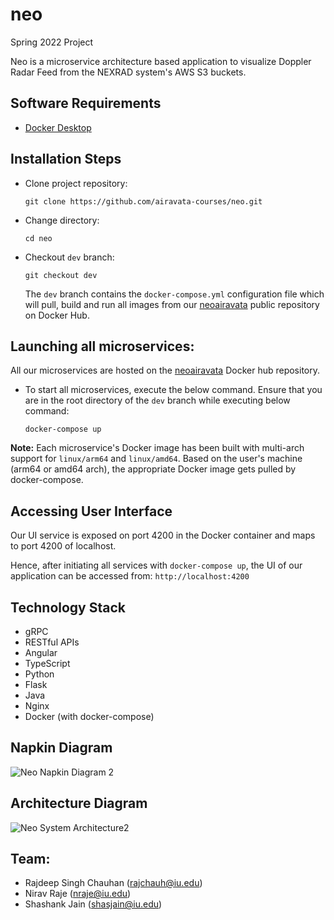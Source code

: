 # neo
Spring 2022 Project

Neo is a microservice architecture based application to visualize Doppler Radar Feed from the NEXRAD system's AWS S3 buckets.

## Software Requirements

* [Docker Desktop](https://www.docker.com/products/docker-desktop)

## Installation Steps

* Clone project repository:

  ```git clone https://github.com/airavata-courses/neo.git```

* Change directory:

  ```cd neo```

* Checkout ```dev``` branch:

  ```git checkout dev```
  
  The ```dev``` branch contains the ```docker-compose.yml``` configuration file which will pull, build and run all images from our [neoairavata](https://hub.docker.com/u/neoairavataproject) public repository on Docker Hub.
  
## Launching all microservices:

   All our microservices are hosted on the [neoairavata](https://hub.docker.com/u/neoairavataproject) Docker hub repository.
  
* To start all microservices, execute the below command. Ensure that you are in the root directory of the ```dev``` branch while executing below command:

  ```docker-compose up```
  
**Note:** Each microservice's Docker image has been built with multi-arch support for ```linux/arm64``` and ```linux/amd64```.
   Based on the user's machine (arm64 or amd64 arch), the appropriate Docker image gets pulled by docker-compose.

## Accessing User Interface

Our UI service is exposed on port 4200 in the Docker container and maps to port 4200 of localhost.

Hence, after initiating all services with ```docker-compose up```, the UI of our application can be accessed from: ```http://localhost:4200```

## Technology Stack

- gRPC
- RESTful APIs
- Angular
- TypeScript
- Python
- Flask
- Java
- Nginx
- Docker (with docker-compose)

## Napkin Diagram

![Neo Napkin Diagram 2](https://user-images.githubusercontent.com/35288428/153309704-4b3c9175-3bb2-4208-92b2-b90a7c81effa.png)

## Architecture Diagram

![Neo System Architecture2](https://user-images.githubusercontent.com/35288428/152919633-c0686e43-8954-4fac-bf2c-59afc0aadb30.png)

## Team:
* Rajdeep Singh Chauhan (rajchauh@iu.edu)
* Nirav Raje (nraje@iu.edu)
* Shashank Jain (shasjain@iu.edu)
